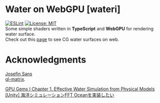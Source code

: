# Water on WebGPU [wateri]
[![ESLint](https://github.com/samenachan/wateri/actions/workflows/eslint.yml/badge.svg?branch=main)](https://github.com/samenachan/wateri/actions/workflows/eslint.yml)
[![License: MIT](https://img.shields.io/badge/License-MIT-yellow.svg)](https://opensource.org/licenses/MIT)  
Some simple shaders written in **TypeScript** and **WebGPU** for rendering water surface.  
Check out this [page](https://samenachan.github.io/wateri/public/) to see CG water surfaces on web.

# Acknowledgments
[Josefin Sans](https://fonts.google.com/specimen/Josefin+Sans)  
[gl-matrix](https://github.com/toji/gl-matrix).

[GPU Gems I Chapter 1. Effective Water Simulation from Physical Models ](https://developer.nvidia.com/gpugems/gpugems/part-i-natural-effects/chapter-1-effective-water-simulation-physical-models)  
[[Unity] 海洋シミュレーションFFT Oceanを実装したい](https://qiita.com/Red_Black_GPGPU/items/2652f5bfd6d311d2034b)
